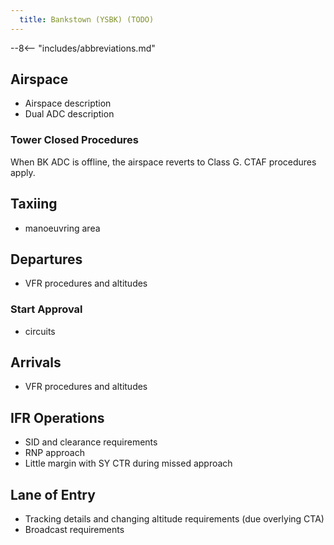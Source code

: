 ```yaml
---
  title: Bankstown (YSBK) (TODO)
---
```


--8<-- "includes/abbreviations.md"

## Airspace
- Airspace description
- Dual ADC description

### Tower Closed Procedures
When BK ADC is offline, the airspace reverts to Class G. CTAF procedures apply.

## Taxiing
- manoeuvring area

## Departures
- VFR procedures and altitudes

### Start Approval
- circuits

## Arrivals
- VFR procedures and altitudes

## IFR Operations
- SID and clearance requirements
- RNP approach
- Little margin with SY CTR during missed approach

## Lane of Entry
- Tracking details and changing altitude requirements (due overlying CTA)
- Broadcast requirements